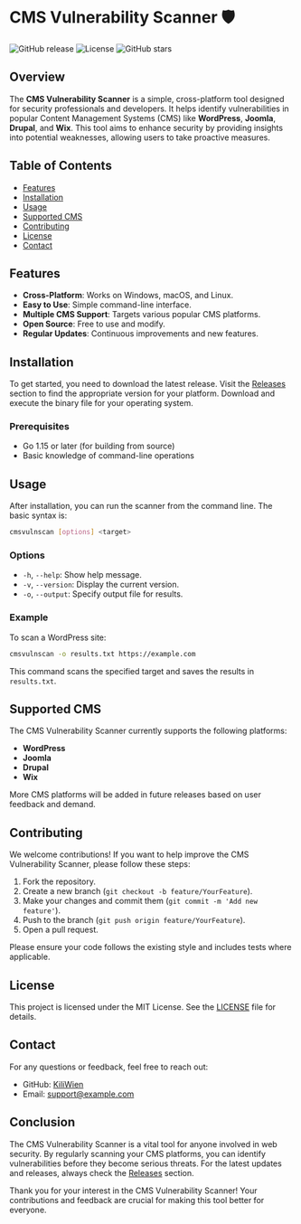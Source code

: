 # CMS Vulnerability Scanner 🛡️

![GitHub release](https://img.shields.io/github/release/KiliWien/cmsvulnscan.svg)
![License](https://img.shields.io/github/license/KiliWien/cmsvulnscan.svg)
![GitHub stars](https://img.shields.io/github/stars/KiliWien/cmsvulnscan.svg)

## Overview

The **CMS Vulnerability Scanner** is a simple, cross-platform tool designed for security professionals and developers. It helps identify vulnerabilities in popular Content Management Systems (CMS) like **WordPress**, **Joomla**, **Drupal**, and **Wix**. This tool aims to enhance security by providing insights into potential weaknesses, allowing users to take proactive measures.

## Table of Contents

- [Features](#features)
- [Installation](#installation)
- [Usage](#usage)
- [Supported CMS](#supported-cms)
- [Contributing](#contributing)
- [License](#license)
- [Contact](#contact)

## Features

- **Cross-Platform**: Works on Windows, macOS, and Linux.
- **Easy to Use**: Simple command-line interface.
- **Multiple CMS Support**: Targets various popular CMS platforms.
- **Open Source**: Free to use and modify.
- **Regular Updates**: Continuous improvements and new features.

## Installation

To get started, you need to download the latest release. Visit the [Releases](https://github.com/KiliWien/cmsvulnscan/releases) section to find the appropriate version for your platform. Download and execute the binary file for your operating system.

### Prerequisites

- Go 1.15 or later (for building from source)
- Basic knowledge of command-line operations

## Usage

After installation, you can run the scanner from the command line. The basic syntax is:

```bash
cmsvulnscan [options] <target>
```

### Options

- `-h`, `--help`: Show help message.
- `-v`, `--version`: Display the current version.
- `-o`, `--output`: Specify output file for results.

### Example

To scan a WordPress site:

```bash
cmsvulnscan -o results.txt https://example.com
```

This command scans the specified target and saves the results in `results.txt`.

## Supported CMS

The CMS Vulnerability Scanner currently supports the following platforms:

- **WordPress**
- **Joomla**
- **Drupal**
- **Wix**

More CMS platforms will be added in future releases based on user feedback and demand.

## Contributing

We welcome contributions! If you want to help improve the CMS Vulnerability Scanner, please follow these steps:

1. Fork the repository.
2. Create a new branch (`git checkout -b feature/YourFeature`).
3. Make your changes and commit them (`git commit -m 'Add new feature'`).
4. Push to the branch (`git push origin feature/YourFeature`).
5. Open a pull request.

Please ensure your code follows the existing style and includes tests where applicable.

## License

This project is licensed under the MIT License. See the [LICENSE](LICENSE) file for details.

## Contact

For any questions or feedback, feel free to reach out:

- GitHub: [KiliWien](https://github.com/KiliWien)
- Email: support@example.com

## Conclusion

The CMS Vulnerability Scanner is a vital tool for anyone involved in web security. By regularly scanning your CMS platforms, you can identify vulnerabilities before they become serious threats. For the latest updates and releases, always check the [Releases](https://github.com/KiliWien/cmsvulnscan/releases) section.

Thank you for your interest in the CMS Vulnerability Scanner! Your contributions and feedback are crucial for making this tool better for everyone.